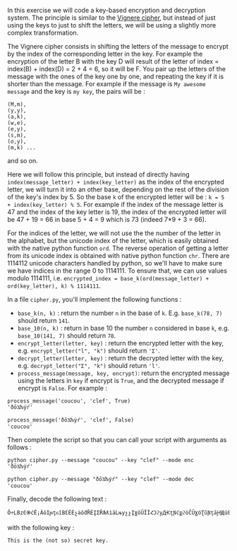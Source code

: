 In this exercise we will code a key-based encryption and decryption system. The principle is similar to the [Vignere cipher](https://en.wikipedia.org/wiki/Vigen%C3%A8re_cipher), but instead of just using the keys to just to shift the letters, we will be using a slightly more complex transformation.

The Vignere cipher consists in shifting the letters of the message to encrypt by the index of the corresponding letter in the key. For example the encryption of the letter B with the key D will result of the letter of index = index(B) + index(D) = 2 + 4 = 6, so it will be F.
You pair up the letters of the message with the ones of the key one by one, and repeating the key if it is shorter than the message. For example if the message is `My awesome message` and the key is `my key`, the pairs will be :
```
(M,m),
(y,y),
(a,k),
(w,e),
(e,y),
(s,m),
(o,y),
(m,k) ...
```
and so on.

Here we will follow this principle, but instead of directly having `index(message_letter) + index(key_letter)` as the index of the encrypted letter, we will turn it into an other base, depending on the rest of the division of the key's index by 5. So the base `k` of the encrypted letter will be : `k = 5 + index(key_letter) % 5`.
For example if the index of the message letter is 47 and the index of the key letter is 19, the index of the encrypted letter will be 47 + 19 = 66 in base 5 + 4 = 9 which is 73 (indeed 7*9 + 3 = 66).

For the indices of the letter, we will not use the the number of the letter in the alphabet, but the unicode index of the letter, which is easily obtained with the native python function `ord`. The reverse operation of getting a letter from its unicode index is obtained with native python function `chr`. There are 1114112 unicode characters handled by python, so we'll have to make sure we have indices in the range 0 to 1114111. To ensure that, we can use values modulo 1114111, i.e. `encrypted_index = base_k(ord(message_letter) + ord(key_letter), k) % 1114111`.

In a file `cipher.py`, you'll implement the following functions :
* `base_k(n, k)` : return the number `n` in the base of `k`. E.g. `base_k(78, 7)` should return `141`.
* `base_10(n, k)` : return in base 10 the number `n` considered in base `k`, e.g. `base_10(141, 7)` should return `78`.
* `encrypt_letter(letter, key)` : return the encrypted letter with the key, e.g. `encrypt_letter("l", "k")` should return `'Ʃ'`.
* `decrypt_letter(letter, key)` : return the decrypted letter with the key, e.g. `decrypt_letter("Ʃ", "k")` should return `'l'`.
* `process_message(message, key, encrypt)`: return the encrypted message using the letters in `key` if encrypt is `True`, and the decrypted message if encrypt is `False`. For example :
```
process_message('coucou', 'clef', True)
'ðōϪƕýŕ'

process_message('ðōϪƕýŕ', 'clef', False)
'coucou'
```

Then complete the script so that you can call your script with arguments as follows :
```
python cipher.py --message "coucou" --key "clef" --mode enc
'ðōϪƕýŕ'

python cipher.py --message "ðōϪƕýŕ" --key "clef" --mode dec
'coucou'
```

Finally, decode the following text :
```
Ô÷ԼВzϾ֍ćЁ¡ȦóІԩţϭĭВƐÉÉչȧôđȒЀĮƩȒЉƛìāԼњyչչĮƔöȖĬЇՀϽϩyԪţƝćքϩöČȖƔóƮȕƝţāԨԬúϾӅÒǾ¡ƧyЊչϷϼĬѷƦàąԳȕöþƓϫþưȝВèßĂԬѢąԟԲþȩ±ȖĄѡѡȠϼþԽƮëÈӈȝýöƛƳĶȜ϶ƦäĎэԵþԠ
```
with the following key :
```
This is the (not so) secret key.
```
